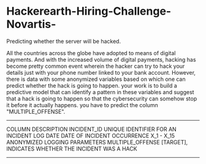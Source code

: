 # Hackerearth-Hiring-Challenge-Novartis-
Predicting whether the server will be hacked.

All the countries across the globe have adopted to means of digital payments. And with the increased volume of digital payments, hacking has become pretty common event wherein the hacker can try to hack your details just with your phone number linked to your bank account. However, there is data with some anonymized variables based on which one can predict whether the hack is going to happen.
your work is to build a predictive model that can identify a pattern in these variables and suggest that a hack is going to happen so that the cybersecurity can somehow stop it before it actually happens. you have to predict the column "MULTIPLE_OFFENSE".
*******************************************************************************************************************************
COLUMN	                        DESCRIPTION
INCIDENT_ID	                UNIQUE IDENTIFIER FOR AN INCIDENT LOG
DATE	                        DATE OF INCIDENT OCCURRENCE
X_1 - X_15	                ANONYMIZED LOGGING PARAMETERS
MULTIPLE_OFFENSE	[TARGET], INDICATES WHETHER THE INCIDENT WAS A HACK

****************************************************************************************************************************************
